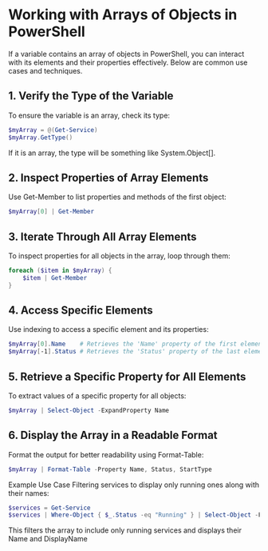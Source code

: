 # Working with Arrays of Objects in PowerShell

If a variable contains an array of objects in PowerShell, you can interact with its elements and their properties effectively. Below are common use cases and techniques.

## 1. Verify the Type of the Variable
To ensure the variable is an array, check its type:
```powershell
$myArray = @(Get-Service)
$myArray.GetType()
```
If it is an array, the type will be something like System.Object[].

## 2. Inspect Properties of Array Elements
Use Get-Member to list properties and methods of the first object:

```powershell
$myArray[0] | Get-Member
```

## 3. Iterate Through All Array Elements
To inspect properties for all objects in the array, loop through them:

```powershell
foreach ($item in $myArray) {
    $item | Get-Member
}
```

## 4. Access Specific Elements
Use indexing to access a specific element and its properties:

```powershell
$myArray[0].Name    # Retrieves the 'Name' property of the first element
$myArray[-1].Status # Retrieves the 'Status' property of the last element
```

## 5. Retrieve a Specific Property for All Elements
To extract values of a specific property for all objects:

```powershell
$myArray | Select-Object -ExpandProperty Name
```

## 6. Display the Array in a Readable Format
Format the output for better readability using Format-Table:

```powershell
$myArray | Format-Table -Property Name, Status, StartType
```
Example Use Case
Filtering services to display only running ones along with their names:

```powershell
$services = Get-Service
$services | Where-Object { $_.Status -eq "Running" } | Select-Object -Property Name, DisplayName
```
This filters the array to include only running services and displays their Name and DisplayName